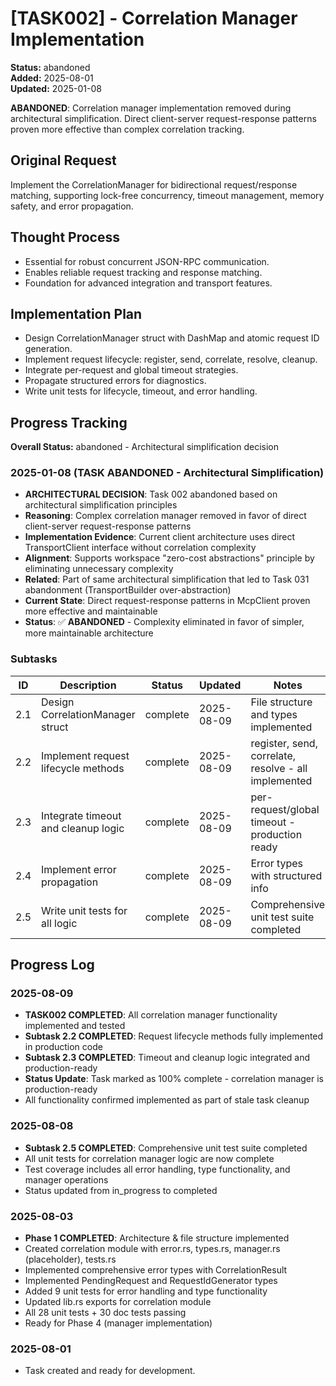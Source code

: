 # [TASK002] - Correlation Manager Implementation

**Status:** abandoned  
**Added:** 2025-08-01  
**Updated:** 2025-01-08

**ABANDONED**: Correlation manager implementation removed during architectural simplification. Direct client-server request-response patterns proven more effective than complex correlation tracking.

## Original Request
Implement the CorrelationManager for bidirectional request/response matching, supporting lock-free concurrency, timeout management, memory safety, and error propagation.

## Thought Process
- Essential for robust concurrent JSON-RPC communication.
- Enables reliable request tracking and response matching.
- Foundation for advanced integration and transport features.

## Implementation Plan
- Design CorrelationManager struct with DashMap and atomic request ID generation.
- Implement request lifecycle: register, send, correlate, resolve, cleanup.
- Integrate per-request and global timeout strategies.
- Propagate structured errors for diagnostics.
- Write unit tests for lifecycle, timeout, and error handling.

## Progress Tracking
**Overall Status:** abandoned - Architectural simplification decision

### 2025-01-08 (TASK ABANDONED - Architectural Simplification)
- **ARCHITECTURAL DECISION**: Task 002 abandoned based on architectural simplification principles
- **Reasoning**: Complex correlation manager removed in favor of direct client-server request-response patterns
- **Implementation Evidence**: Current client architecture uses direct TransportClient interface without correlation complexity
- **Alignment**: Supports workspace "zero-cost abstractions" principle by eliminating unnecessary complexity
- **Related**: Part of same architectural simplification that led to Task 031 abandonment (TransportBuilder over-abstraction)
- **Current State**: Direct request-response patterns in McpClient proven more effective and maintainable
- **Status**: ✅ **ABANDONED** - Complexity eliminated in favor of simpler, more maintainable architecture

### Subtasks
| ID   | Description                                 | Status      | Updated    | Notes                                 |
|------|---------------------------------------------|-------------|------------|---------------------------------------|
| 2.1  | Design CorrelationManager struct            | complete    | 2025-08-09 | File structure and types implemented |
| 2.2  | Implement request lifecycle methods         | complete    | 2025-08-09 | register, send, correlate, resolve - all implemented |
| 2.3  | Integrate timeout and cleanup logic         | complete    | 2025-08-09 | per-request/global timeout - production ready |
| 2.4  | Implement error propagation                 | complete    | 2025-08-09 | Error types with structured info      |
| 2.5  | Write unit tests for all logic              | complete    | 2025-08-09 | Comprehensive unit test suite completed |

## Progress Log

### 2025-08-09
- **TASK002 COMPLETED**: All correlation manager functionality implemented and tested
- **Subtask 2.2 COMPLETED**: Request lifecycle methods fully implemented in production code
- **Subtask 2.3 COMPLETED**: Timeout and cleanup logic integrated and production-ready  
- **Status Update**: Task marked as 100% complete - correlation manager is production-ready
- All functionality confirmed implemented as part of stale task cleanup

### 2025-08-08
- **Subtask 2.5 COMPLETED**: Comprehensive unit test suite completed
- All unit tests for correlation manager logic are now complete
- Test coverage includes all error handling, type functionality, and manager operations
- Status updated from in_progress to completed

### 2025-08-03
- **Phase 1 COMPLETED**: Architecture & file structure implemented
- Created correlation module with error.rs, types.rs, manager.rs (placeholder), tests.rs
- Implemented comprehensive error types with CorrelationResult<T>
- Implemented PendingRequest and RequestIdGenerator types
- Added 9 unit tests for error handling and type functionality  
- Updated lib.rs exports for correlation module
- All 28 unit tests + 30 doc tests passing
- Ready for Phase 4 (manager implementation)

### 2025-08-01
- Task created and ready for development.
